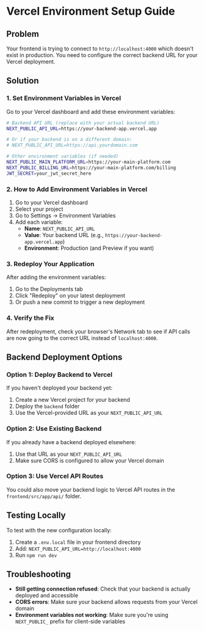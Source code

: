 # Vercel Environment Setup Guide

## Problem
Your frontend is trying to connect to `http://localhost:4000` which doesn't exist in production. You need to configure the correct backend URL for your Vercel deployment.

## Solution

### 1. Set Environment Variables in Vercel

Go to your Vercel dashboard and add these environment variables:

```bash
# Backend API URL (replace with your actual backend URL)
NEXT_PUBLIC_API_URL=https://your-backend-app.vercel.app

# Or if your backend is on a different domain:
# NEXT_PUBLIC_API_URL=https://api.yourdomain.com

# Other environment variables (if needed)
NEXT_PUBLIC_MAIN_PLATFORM_URL=https://your-main-platform.com
NEXT_PUBLIC_BILLING_URL=https://your-main-platform.com/billing
JWT_SECRET=your_jwt_secret_here
```

### 2. How to Add Environment Variables in Vercel

1. Go to your Vercel dashboard
2. Select your project
3. Go to Settings → Environment Variables
4. Add each variable:
   - **Name**: `NEXT_PUBLIC_API_URL`
   - **Value**: Your backend URL (e.g., `https://your-backend-app.vercel.app`)
   - **Environment**: Production (and Preview if you want)

### 3. Redeploy Your Application

After adding the environment variables:
1. Go to the Deployments tab
2. Click "Redeploy" on your latest deployment
3. Or push a new commit to trigger a new deployment

### 4. Verify the Fix

After redeployment, check your browser's Network tab to see if API calls are now going to the correct URL instead of `localhost:4000`.

## Backend Deployment Options

### Option 1: Deploy Backend to Vercel
If you haven't deployed your backend yet:
1. Create a new Vercel project for your backend
2. Deploy the `backend` folder
3. Use the Vercel-provided URL as your `NEXT_PUBLIC_API_URL`

### Option 2: Use Existing Backend
If you already have a backend deployed elsewhere:
1. Use that URL as your `NEXT_PUBLIC_API_URL`
2. Make sure CORS is configured to allow your Vercel domain

### Option 3: Use Vercel API Routes
You could also move your backend logic to Vercel API routes in the `frontend/src/app/api/` folder.

## Testing Locally

To test with the new configuration locally:
1. Create a `.env.local` file in your frontend directory
2. Add: `NEXT_PUBLIC_API_URL=http://localhost:4000`
3. Run `npm run dev`

## Troubleshooting

- **Still getting connection refused**: Check that your backend is actually deployed and accessible
- **CORS errors**: Make sure your backend allows requests from your Vercel domain
- **Environment variables not working**: Make sure you're using `NEXT_PUBLIC_` prefix for client-side variables
